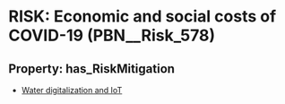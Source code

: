 # RISK: __Economic and social costs of COVID-19__ (PBN__Risk_578)

## Property: has_RiskMitigation

* [Water digitalization and IoT](PBN__RiskMitigation_805)

